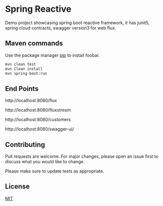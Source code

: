 # Spring Reactive

Demo project showcasing spring boot reactive framework, it has junit5, spring cloud contracts, swagger version3 for web flux.

## Maven commands

Use the package manager [pip](https://pip.pypa.io/en/stable/) to install foobar.

```bash
mvn clean test
mvn Clean install
mvn spring-boot:run
```

## End Points

http://localhost:8080/flux

http://localhost:8080/fluxstream

http://localhost:8080/customers

http://localhost:8080/swagger-ui/



## Contributing
Pull requests are welcome. For major changes, please open an issue first to discuss what you would like to change.

Please make sure to update tests as appropriate.

## License
[MIT](https://choosealicense.com/licenses/mit/)